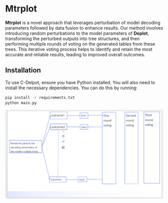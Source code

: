 # Mtrplot 

**Mtrplot** is a novel approach that leverages perturbation of model decoding parameters followed by data fusion to enhance results. Our method involves introducing random perturbations to the model parameters of **Deplot**, transforming the perturbed outputs into tree structures, and then performing multiple rounds of voting on the generated tables from these trees. This iterative voting process helps to identify and retain the most accurate and reliable results, leading to improved overall outcomes.

## Installation

To use C-Delpot, ensure you have Python installed. You will also need to install the necessary dependencies. You can do this by running:

```bash
pip install -r requirements.txt
python main.py
```

![structural](./image/show2.png)


